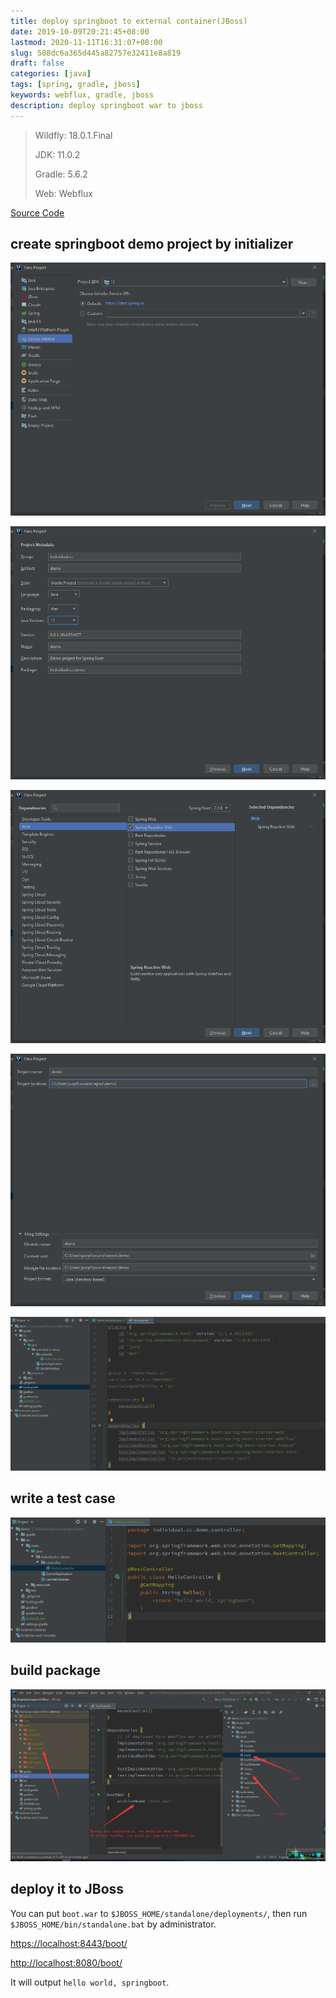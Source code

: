 ```yaml
---
title: deploy springboot to external container(JBoss)
date: 2019-10-09T20:21:45+08:00
lastmod: 2020-11-11T16:31:07+08:00
slug: 588dc6a365d445a82757e32411e8a819
draft: false
categories: [java]
tags: [spring, gradle, jboss]
keywords: webflux, gradle, jboss
description: deploy springboot war to jboss
---
```


> Wildfly: 18.0.1.Final
>
> JDK: 11.0.2
>
> Gradle: 5.6.2
>
> Web: Webflux

[Source Code](https://github.com/pplmx/DeploySpringboot2JBoss)

<!-- more -->

## create springboot demo project by initializer

![1569844794129](assets/1569844794129.png)

![1569844973320](assets/1569844973320.png)

![1569845032989](assets/1569845032989.png)

![1569845140007](assets/1569845140007.png)

![1569846771715](assets/1569846771715.png)

## write a test case

![1569846460212](assets/1569846460212.png)

## build package

![1570622045669](assets/1570622045669.png)

## deploy it to JBoss

You can put `boot.war` to `$JBOSS_HOME/standalone/deployments/`, then run `$JBOSS_HOME/bin/standalone.bat` by administrator.

[https://localhost:8443/boot/](https://localhost:8443/boot/)

[http://localhost:8080/boot/](http://localhost:8080/boot/)

It will output `hello world, springboot`.